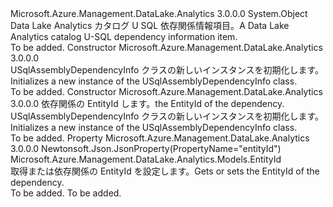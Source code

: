 <Type Name="USqlAssemblyDependencyInfo" FullName="Microsoft.Azure.Management.DataLake.Analytics.Models.USqlAssemblyDependencyInfo">
  <TypeSignature Language="C#" Value="public class USqlAssemblyDependencyInfo" />
  <TypeSignature Language="ILAsm" Value=".class public auto ansi beforefieldinit USqlAssemblyDependencyInfo extends System.Object" />
  <TypeSignature Language="DocId" Value="T:Microsoft.Azure.Management.DataLake.Analytics.Models.USqlAssemblyDependencyInfo" />
  <TypeSignature Language="VB.NET" Value="Public Class USqlAssemblyDependencyInfo" />
  <TypeSignature Language="F#" Value="type USqlAssemblyDependencyInfo = class" />
  <AssemblyInfo>
    <AssemblyName>Microsoft.Azure.Management.DataLake.Analytics</AssemblyName>
    <AssemblyVersion>3.0.0.0</AssemblyVersion>
  </AssemblyInfo>
  <Base>
    <BaseTypeName>System.Object</BaseTypeName>
  </Base>
  <Interfaces />
  <Docs>
    <summary>
            <span data-ttu-id="a8457-101">Data Lake Analytics カタログ U SQL 依存関係情報項目。</span><span class="sxs-lookup"><span data-stu-id="a8457-101">A Data Lake Analytics catalog U-SQL dependency information item.</span></span>
            </summary>
    <remarks>To be added.</remarks>
  </Docs>
  <Members>
    <Member MemberName=".ctor">
      <MemberSignature Language="C#" Value="public USqlAssemblyDependencyInfo ();" />
      <MemberSignature Language="ILAsm" Value=".method public hidebysig specialname rtspecialname instance void .ctor() cil managed" />
      <MemberSignature Language="DocId" Value="M:Microsoft.Azure.Management.DataLake.Analytics.Models.USqlAssemblyDependencyInfo.#ctor" />
      <MemberSignature Language="VB.NET" Value="Public Sub New ()" />
      <MemberType>Constructor</MemberType>
      <AssemblyInfo>
        <AssemblyName>Microsoft.Azure.Management.DataLake.Analytics</AssemblyName>
        <AssemblyVersion>3.0.0.0</AssemblyVersion>
      </AssemblyInfo>
      <Parameters />
      <Docs>
        <summary>
            <span data-ttu-id="a8457-102">USqlAssemblyDependencyInfo クラスの新しいインスタンスを初期化します。</span><span class="sxs-lookup"><span data-stu-id="a8457-102">Initializes a new instance of the USqlAssemblyDependencyInfo class.</span></span>
            </summary>
        <remarks>To be added.</remarks>
      </Docs>
    </Member>
    <Member MemberName=".ctor">
      <MemberSignature Language="C#" Value="public USqlAssemblyDependencyInfo (Microsoft.Azure.Management.DataLake.Analytics.Models.EntityId entityId = null);" />
      <MemberSignature Language="ILAsm" Value=".method public hidebysig specialname rtspecialname instance void .ctor(class Microsoft.Azure.Management.DataLake.Analytics.Models.EntityId entityId) cil managed" />
      <MemberSignature Language="DocId" Value="M:Microsoft.Azure.Management.DataLake.Analytics.Models.USqlAssemblyDependencyInfo.#ctor(Microsoft.Azure.Management.DataLake.Analytics.Models.EntityId)" />
      <MemberSignature Language="F#" Value="new Microsoft.Azure.Management.DataLake.Analytics.Models.USqlAssemblyDependencyInfo : Microsoft.Azure.Management.DataLake.Analytics.Models.EntityId -&gt; Microsoft.Azure.Management.DataLake.Analytics.Models.USqlAssemblyDependencyInfo" Usage="new Microsoft.Azure.Management.DataLake.Analytics.Models.USqlAssemblyDependencyInfo entityId" />
      <MemberType>Constructor</MemberType>
      <AssemblyInfo>
        <AssemblyName>Microsoft.Azure.Management.DataLake.Analytics</AssemblyName>
        <AssemblyVersion>3.0.0.0</AssemblyVersion>
      </AssemblyInfo>
      <Parameters>
        <Parameter Name="entityId" Type="Microsoft.Azure.Management.DataLake.Analytics.Models.EntityId" />
      </Parameters>
      <Docs>
        <param name="entityId"><span data-ttu-id="a8457-103">依存関係の EntityId します。</span><span class="sxs-lookup"><span data-stu-id="a8457-103">the EntityId of the dependency.</span></span></param>
        <summary>
            <span data-ttu-id="a8457-104">USqlAssemblyDependencyInfo クラスの新しいインスタンスを初期化します。</span><span class="sxs-lookup"><span data-stu-id="a8457-104">Initializes a new instance of the USqlAssemblyDependencyInfo class.</span></span>
            </summary>
        <remarks>To be added.</remarks>
      </Docs>
    </Member>
    <Member MemberName="EntityId">
      <MemberSignature Language="C#" Value="public Microsoft.Azure.Management.DataLake.Analytics.Models.EntityId EntityId { get; set; }" />
      <MemberSignature Language="ILAsm" Value=".property instance class Microsoft.Azure.Management.DataLake.Analytics.Models.EntityId EntityId" />
      <MemberSignature Language="DocId" Value="P:Microsoft.Azure.Management.DataLake.Analytics.Models.USqlAssemblyDependencyInfo.EntityId" />
      <MemberSignature Language="VB.NET" Value="Public Property EntityId As EntityId" />
      <MemberSignature Language="F#" Value="member this.EntityId : Microsoft.Azure.Management.DataLake.Analytics.Models.EntityId with get, set" Usage="Microsoft.Azure.Management.DataLake.Analytics.Models.USqlAssemblyDependencyInfo.EntityId" />
      <MemberType>Property</MemberType>
      <AssemblyInfo>
        <AssemblyName>Microsoft.Azure.Management.DataLake.Analytics</AssemblyName>
        <AssemblyVersion>3.0.0.0</AssemblyVersion>
      </AssemblyInfo>
      <Attributes>
        <Attribute>
          <AttributeName>Newtonsoft.Json.JsonProperty(PropertyName="entityId")</AttributeName>
        </Attribute>
      </Attributes>
      <ReturnValue>
        <ReturnType>Microsoft.Azure.Management.DataLake.Analytics.Models.EntityId</ReturnType>
      </ReturnValue>
      <Docs>
        <summary>
            <span data-ttu-id="a8457-105">取得または依存関係の EntityId を設定します。</span><span class="sxs-lookup"><span data-stu-id="a8457-105">Gets or sets the EntityId of the dependency.</span></span>
            </summary>
        <value>To be added.</value>
        <remarks>To be added.</remarks>
      </Docs>
    </Member>
  </Members>
</Type>